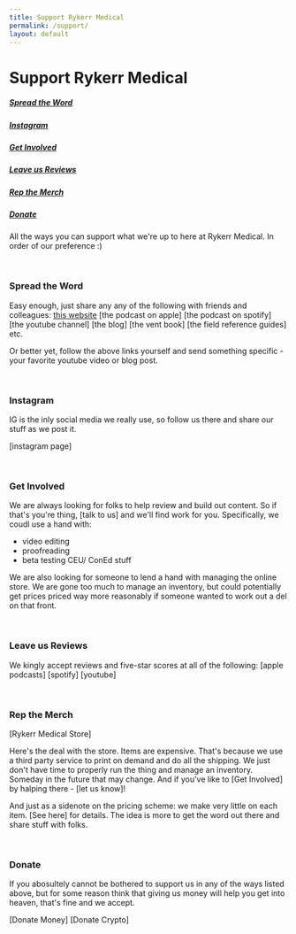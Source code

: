 ```yaml
---
title: Support Rykerr Medical
permalink: /support/
layout: default
---
```


# Support Rykerr Medical

<h5><a href="#spread">Spread the Word</a></h5>
<h5><a href="#instagram">Instagram</a></h5>
<h5><a href="#getinvolved">Get Involved</a></h5>
<h5><a href="#reviews">Leave us Reviews</a></h5>
<h5><a href="#merch">Rep the Merch</a></h5>
<h5><a href="#donate">Donate</a></h5>

All the ways you can support what we're up to here at Rykerr Medical.  In order of our preference :)

<br>

<h3 id="spread">Spread the Word</h3>

Easy enough, just share any any of the following with friends and colleagues:
[this website](www.rykerrmedical.com)
[the podcast on apple]
[the podcast on spotify]
[the youtube channel]
[the blog]
[the vent book]
[the field reference guides]
etc.

Or better yet, follow the above links yourself and send something specific - your favorite youtube video or blog post.

<br>

<h3 id="instagram">Instagram</h3>

IG is the inly social media we really use, so follow us there and share our stuff as we post it.

[instagram page]

<br>

<h3 id="getinvolved">Get Involved</h3>

We are always looking for folks to help review and build out content.  So if that's you're thing, [talk to us] and we'll find work for you.  Specifically, we coudl use a hand with:
- video editing
- proofreading
- beta testing CEU/ ConEd stuff

We are also looking for someone to lend a hand with managing the online store.  We are gone too much to manage an inventory, but could potentially get prices priced way more reasonably if someone wanted to work out a del on that front.

<br>

<h3 id="reviews">Leave us Reviews</h3>

We kingly accept reviews and five-star scores at all of the following:
[apple podcasts]
[spotify]
[youtube]

<br>

<h3 id="merch">Rep the Merch</h3>

[Rykerr Medical Store]

Here's the deal with the store.  Items are expensive.  That's because we use a third party service to print on demand and do all the shipping.  We just don't have time to properly run the thing and manage an inventory.  Someday in the future that may change.  And if you've like to [Get Involved] by halping there - [let us know]!

And just as a sidenote on the pricing scheme: we make very little on each item.  [See here] for details.  The idea is more to get the word out there and share stuff with folks.

<br>

<h3 id="donate">Donate</h3>

If you abosultely cannot be bothered to support us in any of the ways listed above, but for some reason think that giving us money will help you get into heaven, that's fine and we accept.

[Donate Money]
[Donate Crypto]
